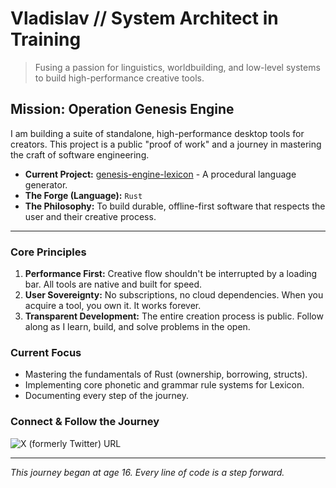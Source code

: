 # Vladislav // System Architect in Training

> Fusing a passion for linguistics, worldbuilding, and low-level systems to build high-performance creative tools.

## Mission: Operation Genesis Engine

I am building a suite of standalone, high-performance desktop tools for creators. This project is a public "proof of work" and a journey in mastering the craft of software engineering.

*   **Current Project:** [genesis-engine-lexicon](https://github.com/[Mirged]/genesis-engine-lexicon) - A procedural language generator.
*   **The Forge (Language):** `Rust`
*   **The Philosophy:** To build durable, offline-first software that respects the user and their creative process.

---

### Core Principles

1.  **Performance First:** Creative flow shouldn't be interrupted by a loading bar. All tools are native and built for speed.
2.  **User Sovereignty:** No subscriptions, no cloud dependencies. When you acquire a tool, you own it. It works forever.
3.  **Transparent Development:** The entire creation process is public. Follow along as I learn, build, and solve problems in the open.

### Current Focus

*   Mastering the fundamentals of Rust (ownership, borrowing, structs).
*   Implementing core phonetic and grammar rule systems for Lexicon.
*   Documenting every step of the journey.

### Connect & Follow the Journey

![X (formerly Twitter) URL](https://img.shields.io/twitter/url?url=https%3A%2F%2Fx.com%2Fam_i_pointless)

---

*This journey began at age 16. Every line of code is a step forward.*
